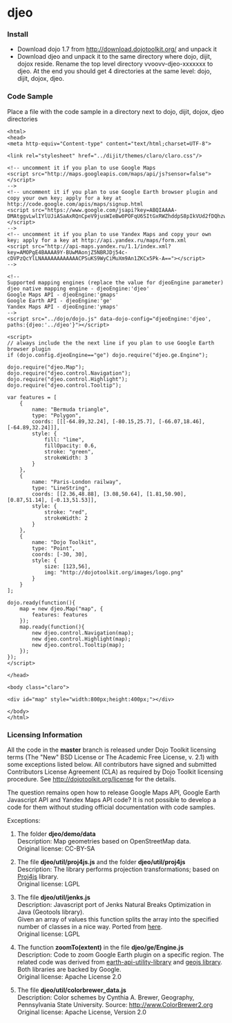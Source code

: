 djeo
====

### Install ###
* Download dojo 1.7 from http://download.dojotoolkit.org/ and unpack it
* Download djeo and unpack it to the same directory where dojo, dijit, dojox reside. Rename the top level directory vvoovv-djeo-xxxxxxx to djeo. At the end you should get 4 directories at the same level: dojo, dijit, dojox, djeo.

### Code Sample ###
Place a file with the code sample in a directory next to dojo, dijit, dojox, djeo directories

	<html>
	<head>
	<meta http-equiv="Content-type" content="text/html;charset=UTF-8">
	
	<link rel="stylesheet" href="../dijit/themes/claro/claro.css"/>
	
	<!-- uncomment it if you plan to use Google Maps
	<script src="http://maps.googleapis.com/maps/api/js?sensor=false"></script>
	-->
	<!-- uncomment it if you plan to use Google Earth browser plugin and copy your own key; apply for a key at http://code.google.com/apis/maps/signup.html
	<script src="https://www.google.com/jsapi?key=ABQIAAAA-DMAtggvLwlIYlUJiASaAxRQnCpeV9jusWIeBw0POFqU6SItGxRWZhddpS8pIkVUd2fDQhzwPUWmMA"></script>
	-->
	<!-- uncomment it if you plan to use Yandex Maps and copy your own key; apply for a key at http://api.yandex.ru/maps/form.xml
	<script src="http://api-maps.yandex.ru/1.1/index.xml?key=AMOPgE4BAAAA9Y-BUwMAonjZ5NBRJDj54c-cDVPzQcYlLNAAAAAAAAAAAACPSuKS9WyCiMuXm9An1ZKCx5Pk-A=="></script>
	-->
	
	<!--
	Supported mapping engines (replace the value for djeoEngine parameter)
	djeo native mapping engine - djeoEngine:'djeo'
	Google Maps API - djeoEngine:'gmaps'
	Google Earth API - djeoEngine:'ge'
	Yandex Maps API - djeoEngine:'ymaps'
	-->
	<script src="../dojo/dojo.js" data-dojo-config="djeoEngine:'djeo', paths:{djeo:'../djeo'}"></script>
	
	<script>
	// always include the the next line if you plan to use Google Earth browser plugin
	if (dojo.config.djeoEngine=="ge") dojo.require("djeo.ge.Engine");
	
	dojo.require("djeo.Map");
	dojo.require("djeo.control.Navigation");
	dojo.require("djeo.control.Highlight");
	dojo.require("djeo.control.Tooltip");
	
	var features = [
		{
			name: "Bermuda triangle",
			type: "Polygon",
			coords: [[[-64.89,32.24], [-80.15,25.7], [-66.07,18.46], [-64.89,32.24]]],
			style: {
				fill: "lime",
				fillOpacity: 0.6,
				stroke: "green",
				strokeWidth: 3
			}
		},
		{
			name: "Paris-London railway",
			type: "LineString",
			coords: [[2.36,48.88], [3.08,50.64], [1.81,50.90], [0.87,51.14], [-0.13,51.53]],
			style: {
				stroke: "red",
				strokeWidth: 2
			}
		},
		{
			name: "Dojo Toolkit",
			type: "Point",
			coords: [-30, 30],
			style: {
				size: [123,56],
				img: "http://dojotoolkit.org/images/logo.png"
			}
		}
	];
	
	dojo.ready(function(){
		map = new djeo.Map("map", {
			features: features
		});
		map.ready(function(){
			new djeo.control.Navigation(map);
			new djeo.control.Highlight(map);
			new djeo.control.Tooltip(map);
		});
	});
	</script>
	
	</head>
	
	<body class="claro">
	
	<div id="map" style="width:800px;height:400px;"></div>
	
	</body>
	</html>


### Licensing Information ###
All the code in the **master** branch is released under Dojo Toolkit licensing terms (The "New" BSD License or The Academic Free License, v. 2.1) with some exceptions listed below.
All contributors have signed and submitted Contributors License Agreement (CLA) as required by Dojo Toolkit licensing procedure.
See <http://dojotoolkit.org/license> for the details.

The question remains open how to release Google Maps API, Google Earth Javascript API and Yandex Maps API code? It is not possible to develop a code for them without studing official documentation with code samples.

Exceptions:

1) The folder **djeo/demo/data**  
Description: Map geometries based on OpenStreetMap data.  
Original license: CC-BY-SA

2) The file **djeo/util/proj4js.js** and the folder **djeo/util/proj4js**  
Description: The library performs projection transformations; based on [Proj4js](http://trac.osgeo.org/proj4js/) library.  
Original license: LGPL

3) The file **djeo/util/jenks.js**  
Description: Javascript port of Jenks Natural Breaks Optimization in Java (Geotools library).  
Given an array of values this function splits the array into the specified number of classes in a nice way. Ported from [here](https://stat.ethz.ch/pipermail/r-sig-geo/2006-March/000811.html).  
Original license: LGPL

4) The function **zoomTo(extent)** in the file **djeo/ge/Engine.js**  
Description: Code to zoom Google Earth plugin on a specific region. The related code was derived from [earth-api-utility-library](http://code.google.com/p/earth-api-utility-library/) and [geojs library](http://code.google.com/p/geojs/).  
Both libraries are backed by Google.  
Original license: Apache License 2.0

5) The file **djeo/util/colorbrewer_data.js**  
Description: Color schemes by Cynthia A. Brewer, Geography, Pennsylvania State University. Source: <http://www.ColorBrewer2.org>  
Original license: Apache License, Version 2.0